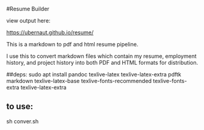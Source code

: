 #Resume Builder 

view output here:

https://ubernaut.github.io/resume/ 

This is a markdown to pdf and html resume pipeline. 

I use this to convert markdown files which contain my resume, employment history, and project history into both PDF and HTML formats for distribution. 

##deps:
sudo apt install pandoc texlive-latex texlive-latex-extra pdftk markdown texlive-latex-base texlive-fonts-recommended texlive-fonts-extra texlive-latex-extra

## to use:

sh conver.sh